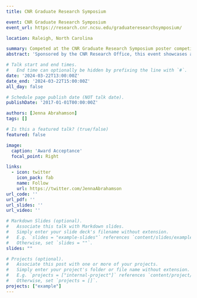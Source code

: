 ```yaml
---
title: CNR Graduate Research Symposium

event: CNR Graduate Research Symposium
event_url: https://research.cnr.ncsu.edu/graduateresearchsymposium/

location: Raleigh, North Carolina

summary: Competed at the CNR Graduate Research Symposium poster competition, winning first place in the Natural Systems category.
abstract: 'Sponsored by the CNR Research Office, this event showcases and celebrates the outstanding research, teaching, and extension of graduate students, post-doctoral researchers, and their faculty advisers or mentors in the Departments of Forestry and Environmental Resources, Forest Biomaterials, and Parks, Recreation and Tourism Management, and the Center for Geospatial Analytics, in the College of Natural Resources at NC State University. The Symposium includes a poster competition and a three-minute thesis (3MT) competition.'

# Talk start and end times.
#   End time can optionally be hidden by prefixing the line with `#`.
date: '2024-03-22T13:00:00Z'
date_end: '2024-03-22T15:00:00Z'
all_day: false

# Schedule page publish date (NOT talk date).
publishDate: '2017-01-01T00:00:00Z'

authors: [Jenna Abrahamson]
tags: []

# Is this a featured talk? (true/false)
featured: false

image:
  caption: 'Award Acceptance'
  focal_point: Right

links:
  - icon: twitter
    icon_pack: fab
    name: Follow
    url: https://twitter.com/JennaAbrahamson
url_code: ''
url_pdf: ''
url_slides: ''
url_video: ''

# Markdown Slides (optional).
#   Associate this talk with Markdown slides.
#   Simply enter your slide deck's filename without extension.
#   E.g. `slides = "example-slides"` references `content/slides/example-slides.md`.
#   Otherwise, set `slides = ""`.
slides: ""

# Projects (optional).
#   Associate this post with one or more of your projects.
#   Simply enter your project's folder or file name without extension.
#   E.g. `projects = ["internal-project"]` references `content/project/deep-learning/index.md`.
#   Otherwise, set `projects = []`.
projects: ["example"]
---
```

